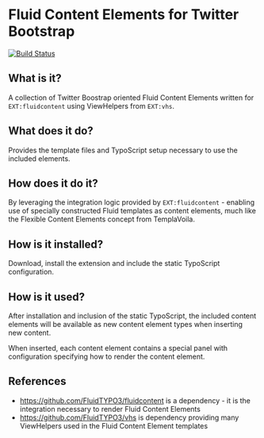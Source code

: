 Fluid Content Elements for Twitter Bootstrap
============================================

[![Build Status](https://travis-ci.org/FluidTYPO3/fluidcontent_bootstrap.png?branch=master)](https://travis-ci.org/FluidTYPO3/fluidcontent_bootstrap)

## What is it?

A collection of Twitter Boostrap oriented Fluid Content Elements written for `EXT:fluidcontent` using ViewHelpers from `EXT:vhs`.

## What does it do?

Provides the template files and TypoScript setup necessary to use the included elements.

## How does it do it?

By leveraging the integration logic provided by `EXT:fluidcontent` - enabling use of specially constructed Fluid templates as
content elements, much like the Flexible Content Elements concept from TemplaVoila.

## How is it installed?

Download, install the extension and include the static TypoScript configuration.

## How is it used?

After installation and inclusion of the static TypoScript, the included content elements will be available as new content element
types when inserting new content.

When inserted, each content element contains a special panel with configuration specifying how to render the content element.

## References

* https://github.com/FluidTYPO3/fluidcontent is a dependency - it is the integration necessary to render Fluid Content Elements
* https://github.com/FluidTYPO3/vhs is dependency providing many ViewHelpers used in the Fluid Content Element templates